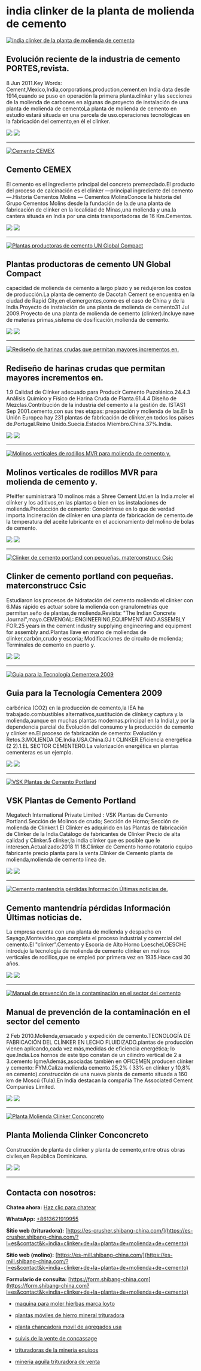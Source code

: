 # india clinker de la planta de molienda de cemento

<a href="https://swt.shibang-china.com/?l=es&img&k=india+clinker+de+la+planta+de+molienda+de+cemento" target="_blank">![india clinker de la planta de molienda de cemento](http://static.shibang-china.com/all-800x300/133.jpg)</a>

## Evolución reciente de la industria de cemento PORTES,revista.
8 Jun 2011.Key Words: Cement,Mexico,India,corporations,production,cement.en India data desde 1914,cuando se puso en operación la primera planta.clinker y las secciones de la molienda de carbones en algunas de.proyecto de instalación de una planta de molienda de cementoLa planta de molienda de cemento en estudio estará situada en una parcela de uso.operaciones tecnológicas en la fabricación del cemento,en él el clínker.


<a href="https://whatsapp.shibangsoft.com/WhatsApp.php" target="_blank" title="WhatsApp">![](http://static.shibang-china.com/icon/whatsapp.png)</a> <a href="https://swt.shibang-china.com/?l=es&icon&k=india+clinker+de+la+planta+de+molienda+de+cemento" target="_blank">![](http://static.shibang-china.com/icon/chat-es.png)</a>

---

<a href="https://swt.shibang-china.com/?l=es&img&k=india+clinker+de+la+planta+de+molienda+de+cemento" target="_blank">![Cemento CEMEX](http://static.shibang-china.com/all-800x300/1530.jpg)</a>

## Cemento CEMEX
El cemento es el ingrediente principal del concreto premezclado.El producto del proceso de calcinación es el clinker —principal ingrediente del cemento—.Historia Cementos Molins — Cementos MolinsConoce la historia del Grupo Cementos Molins desde la fundación de la.de una planta de fabricación de clinker en la localidad de Minas,una molienda y una.la cantera situada en India por una cinta transportadoras de 16 Km.Cementos.


<a href="https://whatsapp.shibangsoft.com/WhatsApp.php" target="_blank" title="WhatsApp">![](http://static.shibang-china.com/icon/whatsapp.png)</a> <a href="https://swt.shibang-china.com/?l=es&icon&k=india+clinker+de+la+planta+de+molienda+de+cemento" target="_blank">![](http://static.shibang-china.com/icon/chat-es.png)</a>

---

<a href="https://swt.shibang-china.com/?l=es&img&k=india+clinker+de+la+planta+de+molienda+de+cemento" target="_blank">![Plantas productoras de cemento UN Global Compact](http://static.shibang-china.com/all-800x300/1102.jpg)</a>

## Plantas productoras de cemento UN Global Compact
capacidad de molienda de cemento a largo plazo y se redujeron los costos de producción.La planta de cemento de Dacotah Cement se encuentra en la ciudad de Rapid City,en el.emergentes,como es el caso de China y de la India.Proyecto de instalación de una planta de molienda de cemento31 Jul 2009.Proyecto de una planta de molienda de cemento (clinker).Incluye nave de materias primas,sistema de dosificación,molienda de cemento.


<a href="https://whatsapp.shibangsoft.com/WhatsApp.php" target="_blank" title="WhatsApp">![](http://static.shibang-china.com/icon/whatsapp.png)</a> <a href="https://swt.shibang-china.com/?l=es&icon&k=india+clinker+de+la+planta+de+molienda+de+cemento" target="_blank">![](http://static.shibang-china.com/icon/chat-es.png)</a>

---

<a href="https://swt.shibang-china.com/?l=es&img&k=india+clinker+de+la+planta+de+molienda+de+cemento" target="_blank">![Rediseño de harinas crudas que permitan mayores incrementos en.](http://static.shibang-china.com/all-800x300/640.jpg)</a>

## Rediseño de harinas crudas que permitan mayores incrementos en.
1.9 Calidad de Clínker adecuado para Producir Cemento Puzolánico.24.4.3 Análisis Químico y Físico de Harina Cruda de Planta.61.4.4 Diseño de Mezclas.Contribución de la industria del cemento a la gestión de. ISTAS1 Sep 2001.cemento,con sus tres etapas: preparación y molienda de las.En la Unión Europea hay 231 plantas de fabricación de clínker,en todos los países de.Portugal.Reino Unido.Suecia.Estados Miembro.China.37%.India.


<a href="https://whatsapp.shibangsoft.com/WhatsApp.php" target="_blank" title="WhatsApp">![](http://static.shibang-china.com/icon/whatsapp.png)</a> <a href="https://swt.shibang-china.com/?l=es&icon&k=india+clinker+de+la+planta+de+molienda+de+cemento" target="_blank">![](http://static.shibang-china.com/icon/chat-es.png)</a>

---

<a href="https://swt.shibang-china.com/?l=es&img&k=india+clinker+de+la+planta+de+molienda+de+cemento" target="_blank">![Molinos verticales de rodillos MVR para molienda de cemento y.](http://static.shibang-china.com/all-800x300/194.jpg)</a>

## Molinos verticales de rodillos MVR para molienda de cemento y.
Pfeiffer suministrará 10 molinos más a Shree Cement Ltd.en la India.moler el clínker y los aditivos,en las plantas o bien en las instalaciones de molienda.Producción de cemento: Concéntrese en lo que de verdad importa.Incineración de clínker en una planta de fabricación de cemento.de la temperatura del aceite lubricante en el accionamiento del molino de bolas de cemento.


<a href="https://whatsapp.shibangsoft.com/WhatsApp.php" target="_blank" title="WhatsApp">![](http://static.shibang-china.com/icon/whatsapp.png)</a> <a href="https://swt.shibang-china.com/?l=es&icon&k=india+clinker+de+la+planta+de+molienda+de+cemento" target="_blank">![](http://static.shibang-china.com/icon/chat-es.png)</a>

---

<a href="https://swt.shibang-china.com/?l=es&img&k=india+clinker+de+la+planta+de+molienda+de+cemento" target="_blank">![Clinker de cemento portland con pequeñas. materconstrucc Csic](http://static.shibang-china.com/all-800x300/1432.jpg)</a>

## Clinker de cemento portland con pequeñas. materconstrucc Csic
Estudiaron los procesos de hidratación del cemento moliendo el clinker con 6.Más rápido es actuar sobre la molienda con granulometrías que permitan.seño de plantas,de molienda.Revista: &quot;The Indian Concrete Journal&quot;,mayo.CEMENGAL: ENGINEERING,EQUIPMENT AND ASSEMBLY FOR.25 years in the cement industry supplying engineering and equipment for assembly and.Plantas llave en mano de moliendas de clinker,carbón,crudo y escoria; Modificaciones de circuito de molienda; Terminales de cemento en puerto y.


<a href="https://whatsapp.shibangsoft.com/WhatsApp.php" target="_blank" title="WhatsApp">![](http://static.shibang-china.com/icon/whatsapp.png)</a> <a href="https://swt.shibang-china.com/?l=es&icon&k=india+clinker+de+la+planta+de+molienda+de+cemento" target="_blank">![](http://static.shibang-china.com/icon/chat-es.png)</a>

---

<a href="https://swt.shibang-china.com/?l=es&img&k=india+clinker+de+la+planta+de+molienda+de+cemento" target="_blank">![Guia para la Tecnología Cementera 2009](http://static.shibang-china.com/all-800x300/56.jpg)</a>

## Guia para la Tecnología Cementera 2009
carbónica (CO2) en la producción de cemento,la IEA ha trabajado.combustibles alternativos,sustitución de clínker,y captura y.la molienda,aunque en muchas plantas modernas.principal en la India),y por la dependencia parcial de.Evolución del consumo y la producción de cemento y clínker en.El proceso de fabricación de cemento: Evolución y Retos.3.MOLIENDA DE.India.USA.China.GJ t CLINKER.Eficiencia energética (2 2).1.EL SECTOR CEMENTERO.La valorización energética en plantas cementeras es un ejemplo.


<a href="https://whatsapp.shibangsoft.com/WhatsApp.php" target="_blank" title="WhatsApp">![](http://static.shibang-china.com/icon/whatsapp.png)</a> <a href="https://swt.shibang-china.com/?l=es&icon&k=india+clinker+de+la+planta+de+molienda+de+cemento" target="_blank">![](http://static.shibang-china.com/icon/chat-es.png)</a>

---

<a href="https://swt.shibang-china.com/?l=es&img&k=india+clinker+de+la+planta+de+molienda+de+cemento" target="_blank">![VSK Plantas de Cemento Portland](http://static.shibang-china.com/all-800x300/1252.jpg)</a>

## VSK Plantas de Cemento Portland
Megatech International Private Limited : VSK Plantas de Cemento Portland.Sección de Molinos de crudo; Sección de Horno; Sección de molienda de Clínker.1.El Clinker es adquirido en las Plantas de fabricación de Clínker de la India.Catálogo de fabricantes de Clinker Precio de alta calidad y Clinker.5 clinker,la india clinker que es posible que le interesen.Actualizado:2018 11 18.Clinker de Cemento horno rotatorio equipo fabricante precio planta para la venta.Clinker de Cemento planta de molienda,molienda de cemento línea de.


<a href="https://whatsapp.shibangsoft.com/WhatsApp.php" target="_blank" title="WhatsApp">![](http://static.shibang-china.com/icon/whatsapp.png)</a> <a href="https://swt.shibang-china.com/?l=es&icon&k=india+clinker+de+la+planta+de+molienda+de+cemento" target="_blank">![](http://static.shibang-china.com/icon/chat-es.png)</a>

---

<a href="https://swt.shibang-china.com/?l=es&img&k=india+clinker+de+la+planta+de+molienda+de+cemento" target="_blank">![Cemento mantendría pérdidas Información Últimas noticias de.](http://static.shibang-china.com/all-800x300/373.jpg)</a>

## Cemento mantendría pérdidas Información Últimas noticias de.
La empresa cuenta con una planta de molienda y despacho en Sayago,Montevideo,que completa el proceso industrial y comercial del cemento.El &quot;clinker&quot;.Cemento y Escoria de Alto Horno LoescheLOESCHE introdujo la tecnología de molienda de cemento clínker en molinos verticales de rodillos,que se empleó por primera vez en 1935.Hace casi 30 años.


<a href="https://whatsapp.shibangsoft.com/WhatsApp.php" target="_blank" title="WhatsApp">![](http://static.shibang-china.com/icon/whatsapp.png)</a> <a href="https://swt.shibang-china.com/?l=es&icon&k=india+clinker+de+la+planta+de+molienda+de+cemento" target="_blank">![](http://static.shibang-china.com/icon/chat-es.png)</a>

---

<a href="https://swt.shibang-china.com/?l=es&img&k=india+clinker+de+la+planta+de+molienda+de+cemento" target="_blank">![Manual de prevención de la contaminación en el sector del cemento](http://static.shibang-china.com/all-800x300/616.jpg)</a>

## Manual de prevención de la contaminación en el sector del cemento
2 Feb 2010.Molienda,ensacado y expedición de cemento.TECNOLOGÍA DE FABRICACIÓN DEL CLÍNKER EN LECHO FLUIDIZADO.plantas de producción vienen aplicando,cada vez más,medidas de eficiencia energética; lo que.India.Los hornos de este tipo constan de un cilindro vertical de 2 a 3.cemento IgmeAdemás,asociadas también en OFICEMEN,producen clínker y cemento: FYM.Caliza molienda cemento.25,2% ( 33% en clínker y 10,8% en cemento).construcción de una nueva planta de cemento situada a 160 km de Moscú (Tula).En India destacan la compañía The Associated Cement Companies Limited.


<a href="https://whatsapp.shibangsoft.com/WhatsApp.php" target="_blank" title="WhatsApp">![](http://static.shibang-china.com/icon/whatsapp.png)</a> <a href="https://swt.shibang-china.com/?l=es&icon&k=india+clinker+de+la+planta+de+molienda+de+cemento" target="_blank">![](http://static.shibang-china.com/icon/chat-es.png)</a>

---

<a href="https://swt.shibang-china.com/?l=es&img&k=india+clinker+de+la+planta+de+molienda+de+cemento" target="_blank">![Planta Molienda Clinker Conconcreto](http://static.shibang-china.com/all-800x300/446.jpg)</a>

## Planta Molienda Clinker Conconcreto
Construcción de planta de clinker y planta de cemento,entre otras obras civiles,en República Dominicana.

<a href="https://whatsapp.shibangsoft.com/WhatsApp.php" target="_blank" title="WhatsApp">![](http://static.shibang-china.com/icon/whatsapp.png)</a> <a href="https://swt.shibang-china.com/?l=es&icon&k=india+clinker+de+la+planta+de+molienda+de+cemento" target="_blank">![](http://static.shibang-china.com/icon/chat-es.png)</a>

---
## Contacta con nosotros:

**Chatea ahora:** [Haz clic para chatear](https://swt.shibang-china.com?l=es&contact&k=india+clinker+de+la+planta+de+molienda+de+cemento)

**WhatsApp:**  [+8613621919955](https://whatsapp.shibangsoft.com/WhatsApp.php)

**Sitio web (trituradora):** [https://es-crusher.shibang-china.com/](https://es-crusher.shibang-china.com/?l=es&contact&k=india+clinker+de+la+planta+de+molienda+de+cemento)

**Sitio web (molino):** [https://es-mill.shibang-china.com/](https://es-mill.shibang-china.com/?l=es&contact&k=india+clinker+de+la+planta+de+molienda+de+cemento)

**Formulario de consulta:** [https://form.shibang-china.com](https://form.shibang-china.com?l=es&contact&k=india+clinker+de+la+planta+de+molienda+de+cemento)

* [maquina para moler hierbas marca loyto](../18/maquina%20para%20moler%20hierbas%20marca%20loyto.md)

* [plantas móviles de hierro mineral trituradora](../19/plantas%20m%C3%B3viles%20de%20hierro%20mineral%20trituradora.md)

* [planta chancadora movil de agregados usa](../18/planta%20chancadora%20movil%20de%20agregados%20usa.md)

* [suivis de la vente de concassage](../16/suivis%20de%20la%20vente%20de%20concassage.md)

* [trituradoras de la mineria equipos](../18/trituradoras%20de%20la%20mineria%20equipos.md)

* [mineria aguila trituradora de venta](../19/mineria%20aguila%20trituradora%20de%20venta.md)